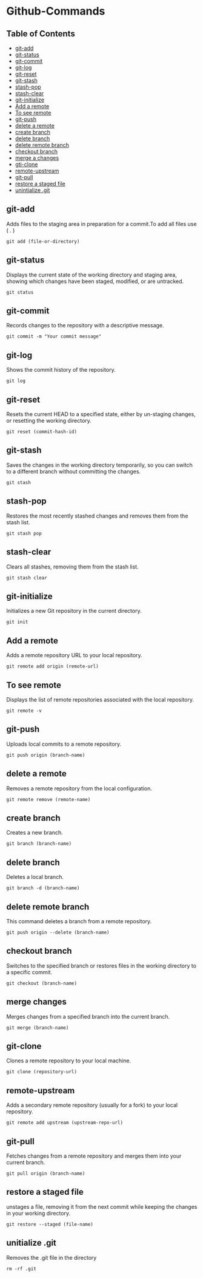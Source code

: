 # Github-Commands

<h2>Table of Contents</h2>
<ul>
  <li><a href="#command-1">git-add</a></li>
  <li><a href="#command-2">git-status</a></li>
  <li><a href="#command-3">git-commit</a></li>
  <li><a href="#command-4">git-log</a></li>
  <li><a href="#command-5">git-reset</a></li>
  <li><a href="#command-6">git-stash</a></li>
  <li><a href="#command-7">stash-pop</a></li>
  <li><a href="#command-8">stash-clear</a></li>
  <li><a href="#command-9">git-initialize</a></li>
  <li><a href="#command-10">Add a remote</a></li>
  <li><a href="#command-11">To see remote</a></li>
  <li><a href="#command-12">git-push</a></li>
  <li><a href="#command-13">delete a remote</a></li>
  <li><a href="#command-14">create branch</a></li>
  <li><a href="#command-15">delete branch</a></li>
  <li><a href="#command-16">delete remote branch</a></li>
  <li><a href="#command-17">checkout branch</a></li>
  <li><a href="#command-18">merge a changes</a></li>
  <li><a href="#command-19">gti-clone</a></li>
  <li><a href="#command-20">remote-upstream</a></li>
  <li><a href="#command-21">git-pull</a></li>
  <li><a href="#command-22">restore a staged file</a></li>
  <li><a href="#command-23">unintialize .git</a></li>
</ul>


<h2 id="command-1">git-add</h2> 
<p>Adds files to the staging area in preparation for a commit.To add all files use ( . )</p> 
<pre><code>git add (file-or-directory)</code></pre>
  
<h2 id="command-2">git-status</h2> 
<p>Displays the current state of the working directory and staging area, showing which changes have been staged, modified, or are untracked.</p> <pre><code>git status</code></pre>

<h2 id="command-3">git-commit</h2> 
<p>Records changes to the repository with a descriptive message.</p> 
<pre><code>git commit -m "Your commit message"</code></pre>

<h2 id="command-4">git-log</h2> 
<p>Shows the commit history of the repository.</p> 
<pre><code>git log</code></pre>

<h2 id="command-5">git-reset</h2> 
<p>Resets the current HEAD to a specified state, either by un-staging changes, or resetting the working directory.</p>
<pre><code>git reset (commit-hash-id)</code></pre>
  
<h2 id="command-6">git-stash</h2> 
<p>Saves the changes in the working directory temporarily, so you can switch to a different branch without committing the changes.</p> <pre><code>git stash</code></pre>

<h2 id="command-7">stash-pop</h2> 
<p>Restores the most recently stashed changes and removes them from the stash list.</p> 
<pre><code>git stash pop</code></pre>

<h2 id="command-8">stash-clear</h2> 
<p>Clears all stashes, removing them from the stash list.</p>
<pre><code>git stash clear</code></pre>

<h2 id="command-9">git-initialize</h2> 
<p>Initializes a new Git repository in the current directory.
</p> <pre><code>git init</code></pre>

<h2 id="command-10">Add a remote</h2> 
<p>Adds a remote repository URL to your local repository.</p> 
<pre><code>git remote add origin (remote-url)</code></pre>
  
<h2 id="command-11">To see remote</h2> 
<p>Displays the list of remote repositories associated with the local repository.</p> 
<pre><code>git remote -v</code></pre>

<h2 id="command-12">git-push</h2> 
<p>Uploads local commits to a remote repository.</p> 
<pre><code>git push origin (branch-name) </code></pre>
  
<h2 id="command-13">delete a remote</h2> 
<p>Removes a remote repository from the local configuration.</p> 
<pre><code>git remote remove (remote-name) </code></pre>
  
<h2 id="command-14">create branch</h2> 
<p>Creates a new branch.</p> 
<pre><code>git branch (branch-name) </code></pre>
  
<h2 id="command-15">delete branch</h2>
<p>Deletes a local branch.</p> 
<pre><code>git branch -d (branch-name) </code></pre>
  
<h2 id="command-16">delete remote branch</h2>
<p>This command deletes a branch from a remote repository.</p> 
<pre><code>git push origin --delete (branch-name) </code></pre>
  
<h2 id="command-17">checkout branch</h2> 
<p>Switches to the specified branch or restores files in the working directory to a specific commit.</p>
<pre><code>git checkout (branch-name) </code></pre>
  
<h2 id="command-18">merge changes</h2> 
<p>Merges changes from a specified branch into the current branch.</p> 
<pre><code>git merge (branch-name) </code></pre>
  
<h2 id="command-19">git-clone</h2> 
<p>Clones a remote repository to your local machine.</p> 
<pre><code>git clone (repository-url) </code></pre>
  
<h2 id="command-20">remote-upstream</h2> 
<p>Adds a secondary remote repository (usually for a fork) to your local repository.</p>
<pre><code>git remote add upstream (upstream-repo-url) </code></pre>
  
<h2 id="command-21">git-pull</h2> 
<p>Fetches changes from a remote repository and merges them into your current branch.</p> 
<pre><code>git pull origin (branch-name) </code></pre>

<h2 id="command-22">restore a staged file</h2> 
<p>unstages a file, removing it from the next commit while keeping the changes in your working directory.</p> 
<pre><code>git restore --staged (file-name)</code></pre>

<h2 id="command-22">unitialize .git</h2> 
<p>Removes the .git file in the directory</p> 
<pre><code>rm -rf .git</code></pre>
